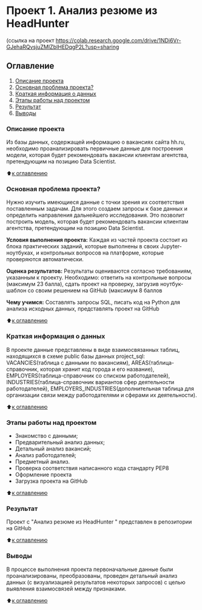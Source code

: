 # Проект 1. Анализ резюме из HeadHunter
  (ссылка на проект https://colab.research.google.com/drive/1NDi6Vr-GJehaRQvsjuZMIZbIHEDqgP2L?usp=sharing

## Оглавление
1. [Описание проекта](https://github.com/ElenaSaveleva/Project_2_SQL/blob/main/README.md#Описание-проекта)
2. [Основная проблема проекта?](https://github.com/ElenaSaveleva/Project_2_SQL/blob/main/README.md#Какой-кейс-решаем)
3. [Краткая информация о данных](https://github.com/ElenaSaveleva/Project_2_SQL/blob/main/README.md#Краткая-информация-о-данных)
4. [Этапы работы над проектом](https://github.com/ElenaSaveleva/Project_2_SQL/blob/main/README.md#Этапы-работы-над-проектом)
5. [Результат](https://github.com/ElenaSaveleva/Project_2_SQL/blob/main/README.md#Результат)
6. [Выводы](https://github.com/ElenaSaveleva/Project_2_SQL/blob/main/README.md#Выводы)


### Описание проекта
Из базы данных, содержащей информацию о вакансиях сайта hh.ru, необходимо проанализировать первичные данные для построения модели, которая будет рекомендовать вакансии клиентам агентства, претендующим на позицию Data Scientist.


:arrow_up:[к оглавлению](https://github.com/ElenaSaveleva/Project_2_SQL/blob/main/README.md#Оглавление)


### Основная проблема проекта?
Нужно изучить имеющиеся данные с точки зрения их соответствия поставленным задачам. Для этого создаем запросы к базе данных и определить направления дальнейшего исследования. Это позволит построить модель, которая будет рекомендовать вакансии клиентам агентства, претендующим на позицию Data Scientist.


**Условия выполнения проекта:**
Каждая из частей проекта состоит из блока практических заданий, которые выполнены в своих Jupyter-ноутбуках, и контрольных вопросов на платформе, которые проверяются автоматически. 

**Оценка результатов:**
Результаты оцениваются согласно требованиям, указанным к проекту. 
Необходимо: ответить на контрольные вопросы (максимум 23 балла), сдать проект на проверку, загрузив ноутбук-шаблон со своим решением на GitHub (максимум 8 баллов


**Чему учимся:**
Составлять запросы SQL, писать код на Python для анализа исходных данных, представлять проект на GitHub


:arrow_up:[к оглавлению](https://github.com/ElenaSaveleva/Project_2_SQL/blob/main/README.md#Оглавление)


### Краткая информация о данных
В проекте данные представлены в виде взаимосвязанных таблиц, находящихся в схеме public базы данных project_sql: VACANCIES(таблица с данными по вакансиям), AREAS(таблица-справочник, которая хранит код города и его название), EMPLOYERS(таблица-справочник со списком работодателей), INDUSTRIES(таблица-справочник вариантов сфер деятельности работодателей), EMPLOYERS_INDUSTRIES(дополнительная таблица для организации связи между работодателями и сферами их деятельности).

:arrow_up:[к оглавлению](https://github.com/ElenaSaveleva/Project_2_SQL/blob/main/README.md#Оглавление)


### Этапы работы над проектом
- Знакомство с данными;
- Предварительный анализ данных;
- Детальный анализ вакансий;
- Анализ работодателей;
- Предметный анализ.
- Проверка соответствия написанного кода стандарту PEP8
- Оформление проекта
- Загрузка проекта на GitHub 


:arrow_up:[к оглавлению](https://github.com/ElenaSaveleva/Project_2_SQL/blob/main/README.md#Оглавление)


### Результат
Проект c "Анализ резюме из HeadHunter " представлен в репозитории на GitHub


:arrow_up:[к оглавлению](https://github.com/ElenaSaveleva/Project_2_SQL/blob/main/README.md#Оглавление)


### Выводы
В процессе выполнения проекта первоначальные данные были проанализированы, преобразованы, проведен детальный анализ данных (с визуализацией результатов некоторых запросов) с целью выявления взаимосвязей между признаками. 


:arrow_up:[к оглавлению](https://github.com/ElenaSaveleva/Project_2_SQL/blob/main/README.md#Оглавление)
